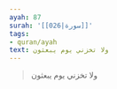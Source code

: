 ```yaml
---
ayah: 87
surah: '[[026|سورة]]'
tags:
- quran/ayah
text: ولا تخزني يوم يبعثون
---
```

> ولا تخزني يوم يبعثون
